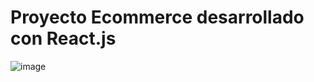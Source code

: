 # Proyecto Ecommerce desarrollado con React.js

![image](https://user-images.githubusercontent.com/72312430/149337279-61b04e68-bd5b-46be-8e0b-c3bdf3bdb513.png)
